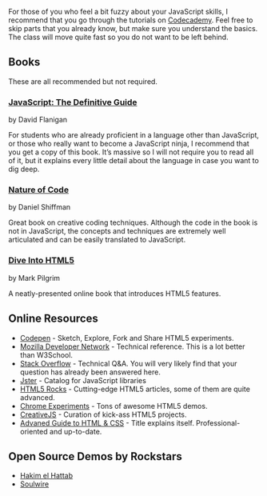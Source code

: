 For those of you who feel a bit fuzzy about your JavaScript skills, I recommend that you go through the tutorials on <a href="http://www.codecademy.com/tracks/javascript" target="blank">Codecademy</a>. Feel free to skip parts that you already know, but make sure you understand the basics. The class will move quite fast so you do not want to be left behind.


## Books

These are all recommended but not required.

### <a href="http://www.amazon.com/JavaScript-Definitive-Guide-Activate-Guides/dp/0596805527/ref=sr_1_1?ie=UTF8&qid=1358458442&sr=8-1&keywords=definitive+guide+to+javascript" target="_blank">JavaScript: The Definitive Guide</a>

by David Flanigan

For students who are already proficient in a language other than JavaScript, or those who really want to become a JavaScript ninja, I recommend that you get a copy of this book. It’s massive so I will not require you to read all of it, but it explains every little detail about the language in case you want to dig deep.

### <a href="http://natureofcode.com/" target="_blank">Nature of Code</a>

by Daniel Shiffman

Great book on creative coding techniques. Although the code in the book is not in JavaScript, the concepts and techniques are extremely well articulated and can be easily translated to JavaScript.

### <a href="http://diveintohtml5.info/" target="_blank">Dive Into HTML5</a>

by Mark Pilgrim

A neatly-presented online book that introduces HTML5 features.


## Online Resources

-   <a href="http://codepen.io" target="_blank">Codepen</a> - Sketch, Explore, Fork and Share HTML5 experiments.
-   <a href="https://developer.mozilla.org/en-US/" target="_blank">Mozilla Developer Network</a> - Technical reference. This is a lot better than W3School.
-   <a href="http://stackoverflow.com/" target="_blank">Stack Overflow</a> - Technical Q&A. You will very likely find that your question has already been answered here.
-   <a href="http://jster.net" target="_blank">Jster</a> - Catalog for JavaScript libraries
-   <a href="http://www.html5rocks.com/en" target="_blank">HTML5 Rocks</a> - Cutting-edge HTML5 articles, some of them are quite advanced.
-   <a href="http://www.chromeexperiments.com/" target="_blank">Chrome Experiments</a> - Tons of awesome HTML5 demos.
-   <a href="http://creativejs.com" target="_blank">CreativeJS</a> - Curation of kick-ass HTML5 projects.
-   <a href="http://learn.shayhowe.com/advanced-html-css/" target="_blank">Advaned Guide to HTML & CSS</a> - Title explains itself. Professional-oriented and up-to-date.

## Open Source Demos by Rockstars

-   <a href="http://codepen.io/hakimel" target="_blank">Hakim el Hattab</a>
-   <a href="http://codepen.io/soulwire" target="_blank">Soulwire</a>
